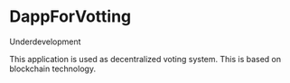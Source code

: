 # **DappForVotting** #

Underdevelopment 

This application is used as decentralized voting system.
This is based on blockchain technology.
